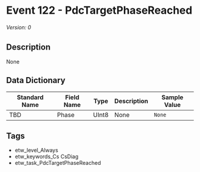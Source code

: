 # Event 122 - PdcTargetPhaseReached
###### Version: 0

## Description
None

## Data Dictionary
|Standard Name|Field Name|Type|Description|Sample Value|
|---|---|---|---|---|
|TBD|Phase|UInt8|None|`None`|

## Tags
* etw_level_Always
* etw_keywords_Cs CsDiag
* etw_task_PdcTargetPhaseReached